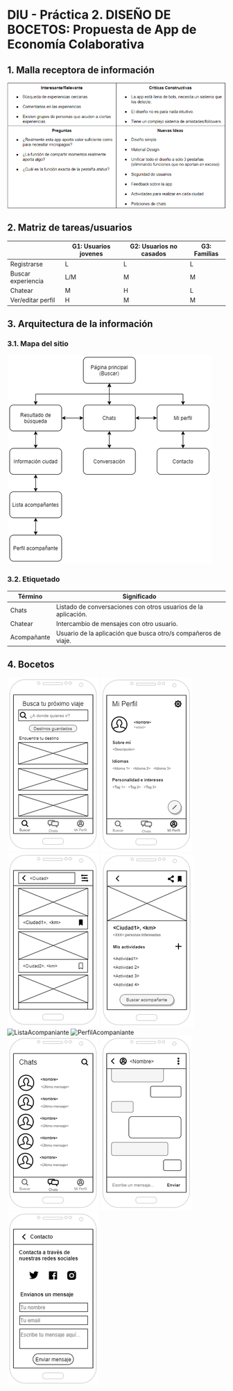 # DIU - Práctica 2. DISEÑO DE BOCETOS: Propuesta de App de Economía Colaborativa


## 1. Malla receptora de información
![MallaReceptora](MallaReceptora.PNG)

## 2. Matriz de tareas/usuarios
|                  | G1: Usuarios jovenes | G2: Usuarios no casados | G3: Familias   
|------------------| -------------------- | ------------------------| -------------
Registrarse        | L                    | L                       | L
Buscar experiencia | L/M                  | M                       | M
Chatear            | M                    | H                       | L
Ver/editar perfil  | H                    | M                       | M

## 3. Arquitectura de la información

### 3.1. Mapa del sitio
![MapaDelSitio](Sitemap.png)

### 3.2. Etiquetado
  Término      | Significado     
| ------------ | ------------
  Chats        | Listado de conversaciones con otros usuarios de la aplicación.
  Chatear      | Intercambio de mensajes con otro usuario.
  Acompañante  | Usuario de la aplicación que busca otro/s compañeros de viaje.

## 4. Bocetos
![Principal](Bocetos/Principal.png "Página principal (buscar)") ![MiPerfil](Bocetos/MiPerfil.png "Mi perfil")
![Busqueda](Bocetos/Busqueda.png "Información de una búsqueda") ![Informacion](Bocetos/Informacion.png "Información de una ciudad")
![ListaAcompaniante](Bocetos/ListaAcompañante.png "Listado de acompañantes") ![PerfilAcompaniante](Bocetos/PerfilAcompañante.png "Perfil de acompañante")
![Chats](Bocetos/Chats.png "Chats") ![Conversacion](Bocetos/Conversacion.png "Conversación")
![Conversacion](Bocetos/Contacto.png "Contacto")

